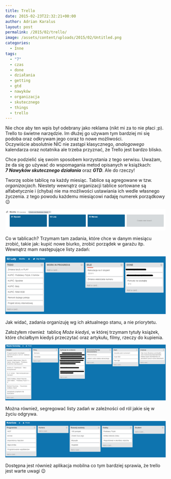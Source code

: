 ```yaml
---
title: Trello
date: 2015-02-23T22:32:21+00:00
author: Adrian Karalus
layout: post
permalink: /2015/02/trello/
image: /assets/content/uploads/2015/02/Untitled.png
categories:
  - Inne
tags:
  - "7"
  - czas
  - done
  - działania
  - getting
  - gtd
  - nawyków
  - organizacja
  - skutecznego
  - things
  - trello
---
```

Nie chce aby ten wpis był odebrany jako reklama (nikt mi za to nie płaci ;p).  
Trello to świetne narzędzie. Im dłużej go używam tym bardziej mi się podoba oraz odkrywam jego coraz to nowe możliwości.  
Oczywiście absolutnie NIC nie zastąpi klasycznego, *analogowego* kalendarza oraz notatnika ale trzeba przyznać, że Trello jest bardzo blisko.

Chce podzielić się swoim sposobem korzystania z tego serwisu. Uważam, że da się go używać do wspomagania metod opisanych w książkach:  
***7 Nawyków skutecznego działania*** oraz ***GTD***. Ale do rzeczy!

Tworzę sobie tablicę na każdy miesiąc. Tablice są agregowane w tzw. *organizacjach*. Niestety wewnątrz organizacji tablice sortowane są alfabetycznie i (chyba) nie ma możliwości ustawiania ich wedle własnego życzenia. z tego powodu każdemu miesiącowi nadaję numerek porządkowy 😉

 

![](/assets/content/uploads/2015/02/Untitled.png)

Co w tablicach? Trzymam tam zadania, które chce w danym miesiącu zrobić, takie jak: kupić nowe biurko, zrobić porządek w garażu itp. Wewnątrz mam następujące listy zadań:

![](/assets/content/uploads/2015/02/Untitled1.png)

Jak widać, zadania organizuję wg ich aktualnego stanu, a nie priorytetu.

Założyłem również  tablicę *Może kiedyś*, w której trzymam tytuły książek, które chciałbym kiedyś przeczytać oraz artykułu, filmy, rzeczy do kupienia.

![](/assets/content/uploads/2015/02/Untitled2.png)

Można również, segregować listy zadań w zależności od ról jakie się w życiu odgrywa.

![](/assets/content/uploads/2015/02/Untitled3.png)

Dostępna jest również aplikacja mobilna co tym bardziej sprawia, że trello jest warte uwagi 😉
